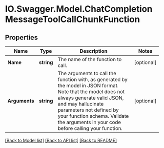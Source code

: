 # IO.Swagger.Model.ChatCompletionMessageToolCallChunkFunction
## Properties

Name | Type | Description | Notes
------------ | ------------- | ------------- | -------------
**Name** | **string** | The name of the function to call. | [optional] 
**Arguments** | **string** | The arguments to call the function with, as generated by the model in JSON format. Note that the model does not always generate valid JSON, and may hallucinate parameters not defined by your function schema. Validate the arguments in your code before calling your function. | [optional] 

[[Back to Model list]](../README.md#documentation-for-models) [[Back to API list]](../README.md#documentation-for-api-endpoints) [[Back to README]](../README.md)

